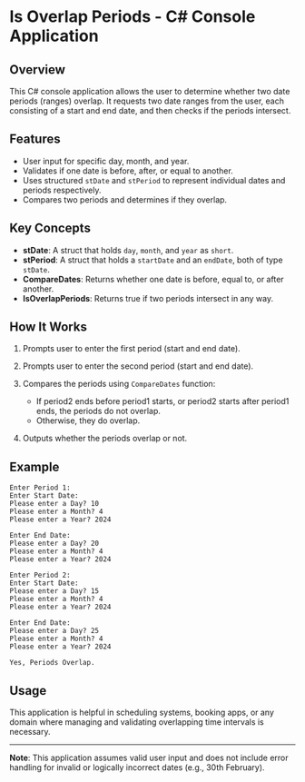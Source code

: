 # Is Overlap Periods - C# Console Application

## Overview

This C# console application allows the user to determine whether two date periods (ranges) overlap. It requests two date ranges from the user, each consisting of a start and end date, and then checks if the periods intersect.

## Features

* User input for specific day, month, and year.
* Validates if one date is before, after, or equal to another.
* Uses structured `stDate` and `stPeriod` to represent individual dates and periods respectively.
* Compares two periods and determines if they overlap.

## Key Concepts

* **stDate**: A struct that holds `day`, `month`, and `year` as `short`.
* **stPeriod**: A struct that holds a `startDate` and an `endDate`, both of type `stDate`.
* **CompareDates**: Returns whether one date is before, equal to, or after another.
* **IsOverlapPeriods**: Returns true if two periods intersect in any way.

## How It Works

1. Prompts user to enter the first period (start and end date).
2. Prompts user to enter the second period (start and end date).
3. Compares the periods using `CompareDates` function:

   * If period2 ends before period1 starts, or period2 starts after period1 ends, the periods do not overlap.
   * Otherwise, they do overlap.
4. Outputs whether the periods overlap or not.

## Example

```
Enter Period 1:
Enter Start Date:
Please enter a Day? 10
Please enter a Month? 4
Please enter a Year? 2024

Enter End Date:
Please enter a Day? 20
Please enter a Month? 4
Please enter a Year? 2024

Enter Period 2:
Enter Start Date:
Please enter a Day? 15
Please enter a Month? 4
Please enter a Year? 2024

Enter End Date:
Please enter a Day? 25
Please enter a Month? 4
Please enter a Year? 2024

Yes, Periods Overlap.
```

## Usage

This application is helpful in scheduling systems, booking apps, or any domain where managing and validating overlapping time intervals is necessary.

---

**Note**: This application assumes valid user input and does not include error handling for invalid or logically incorrect dates (e.g., 30th February).
